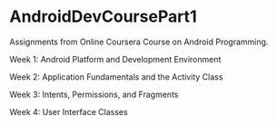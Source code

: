# AndroidDevCoursePart1

Assignments from Online Coursera Course on Android Programming.

Week 1: Android Platform and Development Environment

Week 2: Application Fundamentals and the Activity Class

Week 3: Intents, Permissions, and Fragments

Week 4: User Interface Classes
